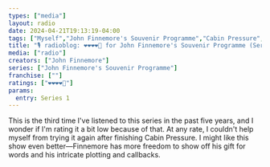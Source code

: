 ```yaml
---
types: ["media"]
layout: radio
date: 2024-04-21T19:13:19-04:00
tags: ["Myself","John Finnemore's Souvenir Programme","Cabin Pressure","John Finnemore"]
title: "🎙️ radioblog: ❤️❤️❤️❤️🖤 for John Finnemore's Souvenir Programme (Series 1)"
media: ["radio"]
creators: ["John Finnemore"]
series: ["John Finnemore's Souvenir Programme"]
franchise: [""]
ratings: ["❤️❤️❤️❤️🖤"]
params:
  entry: Series 1
---
```

This is the third time I've listened to this series in the past five years, and I wonder if I'm rating it a bit low because of that. At any rate, I couldn't help myself from trying it again after finishing Cabin Pressure. I might like this show even better—Finnemore has more freedom to show off his gift for words and his intricate plotting and callbacks.
